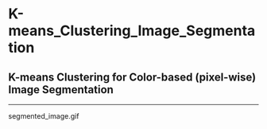 # K-means_Clustering_Image_Segmentation

## K-means Clustering for Color-based (pixel-wise) Image Segmentation

---

segmented_image.gif
